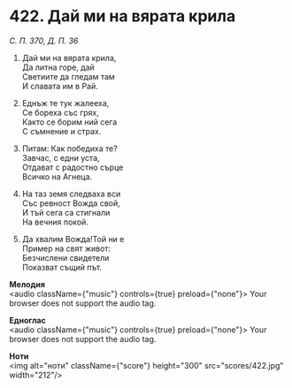 # 422. Дай ми на вярата крила

_С. П. 370, Д. П. 36_

1. Дай ми на вярата крила,  
Да литна горе, дай  
Светиите да гледам там  
И славата им в Рай.  

2. Еднъж те тук жалееха,  
Се бореха със грях,  
Както се борим ний сега  
С съмнение и страх.  

3. Питам: Как победиха те?  
Завчас, с едни уста,  
Отдават с радостно сърце  
Всичко на Агнеца.  

4. На таз земя следваха вси  
Със ревност Вожда свой,  
И тъй сега са стигнали  
На вечния покой.  

5. Да хвалим Вожда!Той ни е  
Пример на свят живот:  
Безчислени свидетели  
Показват същий път.

**Мелодия**  
<audio className={"music"} controls={true} preload={"none"}>
    <source src="mp3/422.mp3" type="audio/mpeg"/>
    Your browser does not support the audio tag.
</audio>

**Едноглас**  
<audio className={"music"} controls={true} preload={"none"}>
    <source src="transp/422.mp3" type="audio/mpeg"/>
    Your browser does not support the audio tag.
</audio>

**Ноти**  
<img alt="ноти" className={"score"} height="300" src="scores/422.jpg" width="212"/>
